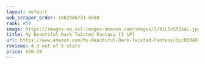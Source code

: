 ```yaml
---
layout: default 
﻿web_scraper_order: 1582906731-6668
rank: #50
image: https://images-na.ssl-images-amazon.com/images/I/91L5vSR3saL.jpg
title: My Beautiful Dark Twisted Fantasy [3 LP]
url: https://www.amazon.com/My-Beautiful-Dark-Twisted-Fantasy/dp/B004D7GU3M/ref=zg_mw_music_50?_encoding=UTF8&psc=1&refRID=W62ZJ4MEWNEZHB0GJJHX
reviews: 4.3 out of 5 stars
price: $26.19 
---
```

